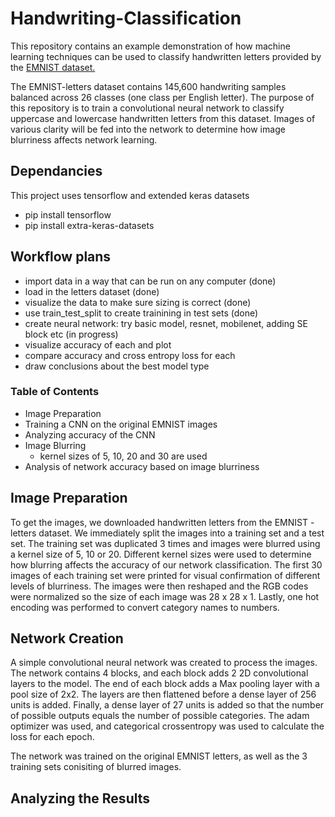 # Handwriting-Classification
This repository contains an example demonstration of how machine learning techniques can be used to classify handwritten letters provided by the [EMNIST dataset.](https://arxiv.org/abs/1702.05373)

The EMNIST-letters dataset contains 145,600 handwriting samples balanced across 26 classes (one class per English letter). The purpose of this repository is to train a convolutional neural network to classify uppercase and lowercase handwritten letters from this dataset. Images of various clarity will be fed into the network to determine how image blurriness affects network learning. 
 

## Dependancies
This project uses tensorflow and extended keras datasets
* pip install tensorflow
* pip install extra-keras-datasets

## Workflow plans
* import data in a way that can be run on any computer (done)
* load in the letters dataset (done)
* visualize the data to make sure sizing is correct (done)
* use train_test_split to create trainining in test sets (done)
* create neural network: try basic  model, resnet, mobilenet, adding SE block etc (in progress)
* visualize accuracy of each and plot
* compare accuracy and cross entropy loss for each
* draw conclusions about the best model type

### Table of Contents
* Image Preparation
* Training a CNN on the original EMNIST images
* Analyzing accuracy of the CNN
* Image Blurring 
  * kernel sizes of 5, 10, 20 and 30 are used
* Analysis of network accuracy based on image blurriness

## Image Preparation
To get the images, we downloaded handwritten letters from the EMNIST - letters dataset. We immediately split the images into a training set and a test set.
The training set was duplicated 3 times and images were blurred using a kernel size of 5, 10 or 20. Different kernel sizes were used to determine how blurring affects the accuracy of our network classification. The first 30 images of each training set were printed for visual confirmation of different levels of blurriness. The images were then reshaped and the RGB codes were normalized so the size of each image was 28 x 28 x 1. Lastly, one hot encoding was performed to convert category names to numbers. 

## Network Creation
A simple convolutional neural network was created to process the images. The network contains 4 blocks, and each block adds 2 2D convolutional layers to the model. The end of each block adds a Max pooling layer with a pool size of 2x2. The layers are then flattened before a dense layer of 256 units is added. Finally, a dense layer of 27 units is added so that the number of possible outputs equals the number of possible categories. The adam optimizer was used, and categorical crossentropy was used to calculate the loss for each epoch. 

The network was trained on the original EMNIST letters, as well as the 3 training sets conisiting of blurred images. 

## Analyzing the Results






